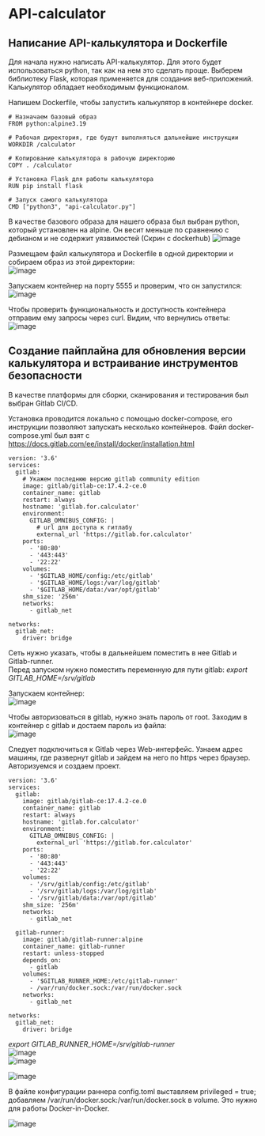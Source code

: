 # API-calculator

## Написание API-калькулятора и Dockerfile
 
Для начала нужно написать API-калькулятор. Для этого будет использоваться python, так как на нем это сделать проще. Выберем библиотеку Flask, которая применяется для создания веб-приложений. Калькулятор обладает необходимым функционалом.  
  
Напишем Dockerfile, чтобы запустить калькулятор в контейнере docker.   
```
# Назначаем базовый образ  
FROM python:alpine3.19

# Рабочая директория, где будут выполняться дальнейшие инструкции  
WORKDIR /calculator

# Копирование калькулятора в рабочую директорию  
COPY . /calculator

# Установка Flask для работы калькулятора  
RUN pip install flask

# Запуск самого калькулятора  
CMD ["python3", "api-calculator.py"]
```
В качестве базового образа для нашего образа был выбран python, который установлен на alpine. Он весит меньше по сравнению с дебианом и не содержит уязвимостей (Скрин с dockerhub)
![image](https://github.com/user-attachments/assets/80950483-ae75-4827-beb5-ccae3784a78f)  
  
Размещаем файл калькулятора и Dockerfile в одной директории и собираем образ из этой директории:  
![image](https://github.com/user-attachments/assets/6bf622d7-c0b0-4a5e-81e7-7f8486de2944)  

Запускаем контейнер на порту 5555 и проверим, что он запустился:  
![image](https://github.com/user-attachments/assets/c5682304-187d-4ab3-92cd-f02a7ac50b2f)
  
Чтобы проверить функциональность и доступность контейнера отправим ему запросы через curl. Видим, что вернулись ответы:  
![image](https://github.com/user-attachments/assets/7b348a80-449e-48cf-b452-54300dbe1dad)

## Создание пайплайна для обновления версии калькулятора и встраивание инструментов безопасности  

В качестве платформы для сборки, сканирования и тестирования был выбран Gitlab CI/CD.  
  
Установка проводится локально с помощью docker-compose, его инструкции позволяют запускать несколько контейнеров. Файл docker-compose.yml был взят с https://docs.gitlab.com/ee/install/docker/installation.html    
```  
version: '3.6'
services:
  gitlab:
    # Укажем последнюю версию gitlab community edition
    image: gitlab/gitlab-ce:17.4.2-ce.0
    container_name: gitlab
    restart: always
    hostname: 'gitlab.for.calculator'
    environment:
      GITLAB_OMNIBUS_CONFIG: |
        # url для доступа к гитлабу
        external_url 'https://gitlab.for.calculator'
    ports:
      - '80:80'
      - '443:443'
      - '22:22'
    volumes:
      - '$GITLAB_HOME/config:/etc/gitlab'
      - '$GITLAB_HOME/logs:/var/log/gitlab'
      - '$GITLAB_HOME/data:/var/opt/gitlab'
    shm_size: '256m'
    networks:
      - gitlab_net

networks:
  gitlab_net:
    driver: bridge
```
Сеть нужно указать, чтобы в дальнейшем поместить в нее Gitlab и Gitlab-runner.  
Перед запуском нужно поместить переменную для пути gitlab: *export GITLAB_HOME=/srv/gitlab*  
  
Запускаем контейнер:  
![image](https://github.com/user-attachments/assets/ebea6c9e-b49d-4858-8b40-2fa9e701978b)  

Чтобы авторизоваться в gitlab, нужно знать пароль от root. Заходим в контейнер c gitlab и достаем пароль из файла:  
![image](https://github.com/user-attachments/assets/b45c206e-08dd-4c90-ba5b-aa289110fc61)  

Следует подключиться к Gitlab через Web-интерфейс. Узнаем адрес машины, где развернут gitlab и зайдем на него по https через браузер. Авторизуемся и создаем проект.

```
version: '3.6'
services:
  gitlab:
    image: gitlab/gitlab-ce:17.4.2-ce.0
    container_name: gitlab
    restart: always
    hostname: 'gitlab.for.calculator'
    environment:
      GITLAB_OMNIBUS_CONFIG: |
        external_url 'https://gitlab.for.calculator'
    ports:
      - '80:80'
      - '443:443'
      - '22:22'
    volumes:
      - '/srv/gitlab/config:/etc/gitlab'
      - '/srv/gitlab/logs:/var/log/gitlab'
      - '/srv/gitlab/data:/var/opt/gitlab'
    shm_size: '256m'
    networks:
      - gitlab_net

  gitlab-runner:
    image: gitlab/gitlab-runner:alpine
    container_name: gitlab-runner
    restart: unless-stopped
    depends_on:
      - gitlab
    volumes:
      - '$GITLAB_RUNNER_HOME:/etc/gitlab-runner'
      - /var/run/docker.sock:/var/run/docker.sock
    networks:
      - gitlab_net

networks:
  gitlab_net:
    driver: bridge
```
*export GITLAB_RUNNER_HOME=/srv/gitlab-runner*  
![image](https://github.com/user-attachments/assets/eef70594-6998-473e-9b3b-fbab3599bdae)  
![image](https://github.com/user-attachments/assets/0a627fea-ae5f-45e0-bdb0-04088a10d61c)


  
![image](https://github.com/user-attachments/assets/2d0e75a9-4017-440a-8754-7ee81064719a)

В файле конфигурации раннера config.toml выставляем privileged = true; добавляем /var/run/docker.sock:/var/run/docker.sock в volume. Это нужно для работы Docker-in-Docker.

![image](https://github.com/user-attachments/assets/d165bc12-9510-4c66-b704-549db5cd63ce)




